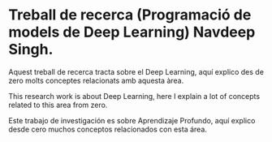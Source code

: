 # Treball de recerca (Programació de models de Deep Learning) Navdeep Singh.


Aquest treball de recerca tracta sobre el Deep Learning, aquí explico des de zero molts conceptes relacionats amb aquesta àrea.

This research work is about Deep Learning, here I explain a lot of concepts related to this area from zero.

Este trabajo de investigación es sobre Aprendizaje Profundo, aquí explico desde cero muchos conceptos relacionados con esta área.
